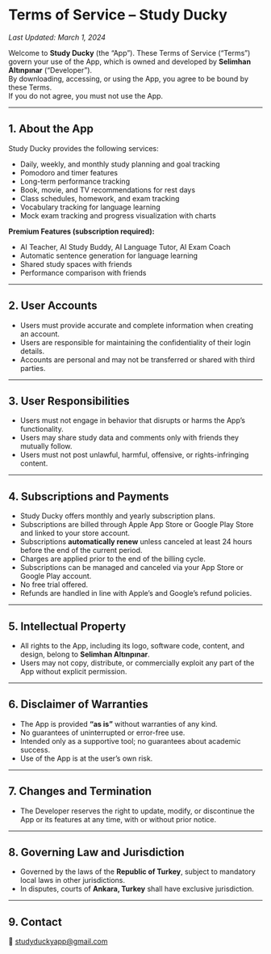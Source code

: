 # Terms of Service – Study Ducky

_Last Updated: March 1, 2024_

Welcome to **Study Ducky** (the “App”). These Terms of Service (“Terms”) govern your use of the App, which is owned and developed by **Selimhan Altınpınar** (“Developer”).  
By downloading, accessing, or using the App, you agree to be bound by these Terms.  
If you do not agree, you must not use the App.

---

## 1. About the App
Study Ducky provides the following services:

- Daily, weekly, and monthly study planning and goal tracking  
- Pomodoro and timer features  
- Long-term performance tracking  
- Book, movie, and TV recommendations for rest days  
- Class schedules, homework, and exam tracking  
- Vocabulary tracking for language learning  
- Mock exam tracking and progress visualization with charts  

**Premium Features (subscription required):**
- AI Teacher, AI Study Buddy, AI Language Tutor, AI Exam Coach  
- Automatic sentence generation for language learning  
- Shared study spaces with friends  
- Performance comparison with friends  

---

## 2. User Accounts
- Users must provide accurate and complete information when creating an account.  
- Users are responsible for maintaining the confidentiality of their login details.  
- Accounts are personal and may not be transferred or shared with third parties.  

---

## 3. User Responsibilities
- Users must not engage in behavior that disrupts or harms the App’s functionality.  
- Users may share study data and comments only with friends they mutually follow.  
- Users must not post unlawful, harmful, offensive, or rights-infringing content.  

---

## 4. Subscriptions and Payments
- Study Ducky offers monthly and yearly subscription plans.  
- Subscriptions are billed through Apple App Store or Google Play Store and linked to your store account.  
- Subscriptions **automatically renew** unless canceled at least 24 hours before the end of the current period.  
- Charges are applied prior to the end of the billing cycle.  
- Subscriptions can be managed and canceled via your App Store or Google Play account.  
- No free trial offered.  
- Refunds are handled in line with Apple’s and Google’s refund policies.  

---

## 5. Intellectual Property
- All rights to the App, including its logo, software code, content, and design, belong to **Selimhan Altınpınar**.  
- Users may not copy, distribute, or commercially exploit any part of the App without explicit permission.  

---

## 6. Disclaimer of Warranties
- The App is provided **“as is”** without warranties of any kind.  
- No guarantees of uninterrupted or error-free use.  
- Intended only as a supportive tool; no guarantees about academic success.  
- Use of the App is at the user’s own risk.  

---

## 7. Changes and Termination
- The Developer reserves the right to update, modify, or discontinue the App or its features at any time, with or without prior notice.  

---

## 8. Governing Law and Jurisdiction
- Governed by the laws of the **Republic of Turkey**, subject to mandatory local laws in other jurisdictions.  
- In disputes, courts of **Ankara, Turkey** shall have exclusive jurisdiction.  

---

## 9. Contact
📧 studyduckyapp@gmail.com
